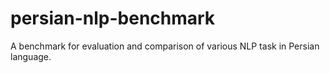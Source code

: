 # persian-nlp-benchmark
A benchmark for evaluation and comparison of various NLP task in Persian language.
